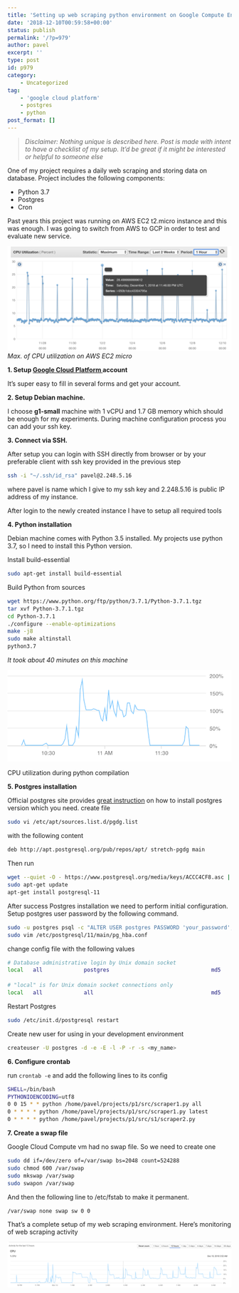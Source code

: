 ```yaml
---
title: 'Setting up web scraping python environment on Google Compute Engine'
date: '2018-12-10T00:59:58+00:00'
status: publish
permalink: '/?p=979'
author: pavel
excerpt: ''
type: post
id: p979
category:
    - Uncategorized
tag:
    - 'google cloud platform'
    - postgres
    - python
post_format: []
---
```


> *Disclaimer: Nothing unique is described here. Post is made with intent to have a checklist of my setup. It’d be great if it might be interested or helpful to someone else*

One of my project requires a daily web scraping and storing data on database. Project includes the following components:

- Python 3.7
- Postgres
- Cron

Past years this project was running on AWS EC2 t2.micro instance and this was enough. I was going to switch from AWS to GCP in order to test and evaluate new service.

![Max. of CPU utilization on AWS EC2 micro](/images/p979/image-2-1024x478.png)
*Max. of CPU utilization on AWS EC2 micro*

<ps2>**1. Setup [Google Cloud Platform ](http://cloud.google.com)account**</ps2>

It’s super easy to fill in several forms and get your account.

<ps2>**2. Setup Debian machine.**</ps2>

I choose **g1-small** machine with 1 vCPU and 1.7 GB memory which should be enough for my experiments. During machine configuration process you can add your ssh key.

<ps2>**3. Connect via SSH.**</ps2>

After setup you can login with SSH directly from browser or by your preferable client with ssh key provided in the previous step

```bash
ssh -i "~/.ssh/id_rsa" pavel@2.248.5.16
```
where pavel is name which I give to my ssh key and 2.248.5.16 is public IP address of my instance.

After login to the newly created instance I have to setup all required tools

<ps2>**4. Python installation**</ps2>

Debian machine comes with Python 3.5 installed. My projects use python 3.7, so I need to install this Python version.

Install build-essential
```bash
sudo apt-get install build-essential
```

Build Python from sources

```bash
wget https://www.python.org/ftp/python/3.7.1/Python-3.7.1.tgz
tar xvf Python-3.7.1.tgz
cd Python-3.7.1
./configure --enable-optimizations
make -j8
sudo make altinstall
python3.7
```
*It took about 40 minutes on this machine*

![](/images/p979/image.png)<figcaption>CPU utilization during python compilation</figcaption>

<ps2>**5. Postgres installation**</ps2>

Official postgres site provides [great instruction](https://www.postgresql.org/download/linux/debian/) on how to install postgres version which you need.
create file

```bash
sudo vi /etc/apt/sources.list.d/pgdg.list
```

with the following content

```bash
deb http://apt.postgresql.org/pub/repos/apt/ stretch-pgdg main
```

Then run

```bash
wget --quiet -O - https://www.postgresql.org/media/keys/ACCC4CF8.asc | sudo apt-key add -
sudo apt-get update
apt-get install postgresql-11
```

After success Postgres installation we need to perform initial configuration. Setup postgres user password by the following command.

```bash
sudo -u postgres psql -c "ALTER USER postgres PASSWORD 'your_password';"
sudo vim /etc/postgresql/11/main/pg_hba.conf
```

change config file with the following values

```bash
# Database administrative login by Unix domain socket
local   all             postgres                                md5

# "local" is for Unix domain socket connections only
local   all             all                                     md5
```

Restart Postgres

```bash
sudo /etc/init.d/postgresql restart
```

Create new user for using in your development environment

```bash
createuser -U postgres -d -e -E -l -P -r -s <my_name>
```

<ps2>**6. Configure crontab**</ps2>

run `crontab -e` and add the following lines to its config

```bash
SHELL=/bin/bash
PYTHONIOENCODING=utf8
0 0 15 * * python /home/pavel/projects/p1/src/scraper1.py all
0 * * * * python /home/pavel/projects/p1/src/scraper1.py latest
0 * * * * python /home/pavel/projects/p1/src/s1/scraper2.py
```

<ps2>**7. Create a swap file**</ps2>

Google Cloud Compute vm had no swap file. So we need to create one

```bash
sudo dd if=/dev/zero of=/var/swap bs=2048 count=524288
sudo chmod 600 /var/swap
sudo mkswap /var/swap
sudo swapon /var/swap
```

And then the following line to /etc/fstab to make it permanent.

```bash
/var/swap none swap sw 0 0
```

That’s a complete setup of my web scraping environment. Here’s monitoring of web scraping activity

![](/images/p979/image-1.png)</figure>